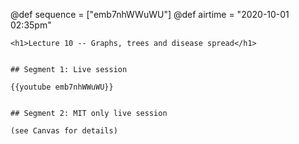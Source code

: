 @def sequence = ["emb7nhWWuWU"]
@def airtime = "2020-10-01 02:35pm"
~~~
<h1>Lecture 10 -- Graphs, trees and disease spread</h1>
~~~

~~~Airs on: <span class="moment">~~~{{showtime airtime}}~~~ EST</span>~~~

## Segment 1: Live session

{{youtube emb7nhWWuWU}}


## Segment 2: MIT only live session

(see Canvas for details)
